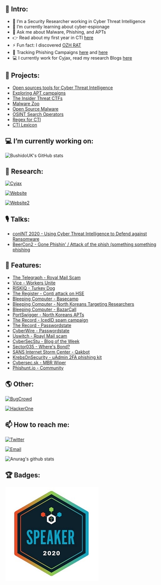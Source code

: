 ## 👋 Intro:

- 🔭 I’m a Security Researcher working in Cyber Threat Intelligence 
- 🌱 I’m currently learning about cyber-espionage
- 💬 Ask me about Malware, Phishing, and APTs
- 👉 Read about my first year in CTI [here](https://blog.bushidotoken.net/2020/08/my-first-year-in-cyber-threat.html)
- ⚡ Fun fact: I discovered [OZH RAT](https://malpedia.caad.fkie.fraunhofer.de/details/win.ozh_rat)
- 🎣 Tracking Phishing Campaigns [here](https://pastebin.com/u/BUSHIDOTOKEN) and [here](https://twitter.com/search?q=from%3A%40BushidoToken%20phishing&src=typed_query&f=live)
- 💻 I currently work for Cyjax, read my research Blogs [here](https://www.cyjax.com/author/will/)

## 🤖 Projects:

- [Open sources tools for Cyber Threat Intelligence](https://github.com/BushidoUK/Open-source-tools-for-CTI/blob/master/README.md)
- [Exploring APT campaigns](https://github.com/BushidoUK/Exploring-APT-campaigns)
- [The Insider Threat CTFs](https://github.com/BushidoUK/The-Insider-Threat-CTF)
- [Malware Zoo](https://github.com/BushidoUK/Malware-Zoo/blob/main/Need-to-know%20malware.csv)
- [Open Source Malware](https://github.com/BushidoUK/Open-source-Malware/blob/main/GitHubMalware.csv)
- [OSINT Search Operators](https://github.com/BushidoUK/OSINT-SearchOperators)
- [Regex for CTI](https://github.com/BushidoUK/CTI-Regex/blob/main/regex.csv)
- [CTI Lexicon](https://github.com/BushidoUK/CTI-Lexicon/blob/main/Lexicon.md)

## 💻 I’m currently working on:

![BushidoUK's GitHub stats](https://github-readme-stats.vercel.app/api/pin/?username=BushidoUK&repo=Open-source-tools-for-CTI&show_icons=true&title_color=3996ff&icon_color=79ff97&text_color=fff&bg_color=151515)


## 📝 Research: 

[![Cyjax](https://img.shields.io/badge/Cyjax-Research-orange)](https://www.cyjax.com/author/will/)

[![Website](https://img.shields.io/badge/BushidoToken.net-black)](https://bushidotoken.net)

[![Website2](https://img.shields.io/badge/CuratedIntel.org-blue)](https://curatedintel.org)

## 🎙 Talks:

- [conINT 2020 - Using Cyber Threat Intelligence to Defend against Ransomware](https://www.youtube.com/watch?v=QLz_6ghgNXA)
- [BeerCon2 - Gone Phishin' / Attack of the phish (something something phishing](https://www.youtube.com/watch?v=REVItTHz2-c)

## 📰 Features:

- [The Telegraph - Royal Mail Scam](https://www.telegraph.co.uk/news/2021/03/28/exclusive-police-losing-battle-against-gangs-behind-surge-scam/)
- [Vice - Workers Unite](https://www.vice.com/en/article/7kvvbb/argyle-payroll-login-phishing)
- [RISKIQ - Turkey Dog](https://www.riskiq.com/blog/external-threat-management/turkey-dog-covid-lures/)
- [The Register - Conti attack on HSE](https://www.theregister.com/2021/05/14/ireland_hse_ransomware_hospital_conti_wizardspider/)
- [Bleeping Computer - Basecamp](https://www.bleepingcomputer.com/news/security/hackers-now-abuse-basecamp-for-free-malware-hosting/)
- [Bleeping Computer - North Koreans Targeting Researchers](https://www.bleepingcomputer.com/news/security/north-korean-hackers-are-targeting-security-researchers-with-malware-0-days/)
- [Bleeping Computer - BazarCall](https://www.bleepingcomputer.com/news/security/bazarcall-malware-uses-malicious-call-centers-to-infect-victims/)
- [PortSwigger - North Koreans APTs](https://portswigger.net/daily-swig/prominent-cybersecurity-researchers-among-those-targeted-in-north-korean-hacking-campaign)
- [The Record - IcedID spam campaign](https://therecord.media/icedid-malware-gang-positioning-itself-as-one-of-the-emotet-replacements/)
- [The Record - Passwordstate](https://therecord.media/password-manager-passwordstate-hacked-to-deploy-malware-on-customer-systems/)
- [CyberWire - Passwordstate](https://thecyberwire.com/newsletters/privacy-briefing/3/79)
- [Uswitch - Roayl Mail scam](https://www.uswitch.com/mobiles/news/2021/03/royal-mail-text-scam-what-you-need-to-know/)
- [CyberSecStu - Blog of the Week](https://www.getrevue.co/profile/cybersecstu/issues/osint-and-internet-dumpster-diving-by-stu-issue-3-368469)
- [Sector035 - Where's Bond?](https://medium.com/week-in-osint/week-in-osint-2020-17-9b6115095a4d)
- [SANS Internet Storm Center - Qakbot](https://isc.sans.edu/diary/27008)
- [KrebsOnSecurity - uAdmin 2FA phishing kit](https://krebsonsecurity.com/2021/02/arrest-raids-tied-to-u-admin-phishing-kit/)
- [Cybersec.sk - MBR Wiper](https://cybersec.sk/spravy/zo-sveta/novy-wiper-zneuziva-meno-bezpecnostneho-vyskumnika/)
- [Phishunt.io - Community](https://phishunt.io/community/)

## 🌎 Other: 

[![BugCrowd](https://img.shields.io/badge/BugCrowd-BushidoToken-blue)](https://bugcrowd.com/BushidoToken)

[![HackerOne](https://img.shields.io/badge/HackerOne-BushidoToken-green)](https://hackerone.com/bushidotoken)

## 📫 How to reach me:

[![Twitter](https://img.shields.io/twitter/follow/BushidoToken?style=social)](https://twitter.com/bushidotoken)

[![Email](https://img.shields.io/badge/Email-will%40bushidotoken.net-blue)](mailto:will@bushidotoken.net)

![Anurag's github stats](https://github-readme-stats.vercel.app/api?username=BushidoUK&show_icons=true&title_color=3996ff&icon_color=79ff97&text_color=fff&bg_color=151515)

## 🏆 Badges:
![conintbadge](https://github.com/BushidoUK/BushidoUK/blob/master/conintbadge.jpg)
